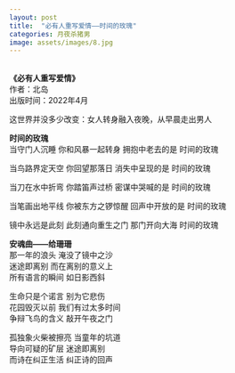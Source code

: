 ```yaml
---
layout: post
title:  "必有人重写爱情——时间的玫瑰"
categories: 月夜杀猪男
image: assets/images/8.jpg
---
```

&nbsp;&nbsp;  
**《必有人重写爱情》**  
作者：北岛  
出版时间：2022年4月  

这世界并没多少改变：女人转身融入夜晚，从早晨走出男人  

**时间的玫瑰**  
当守门人沉睡
你和风暴一起转身
拥抱中老去的是
时间的玫瑰

当鸟路界定天空
你回望那落日
消失中呈现的是
时间的玫瑰

当刀在水中折弯
你踏笛声过桥
密谋中哭喊的是
时间的玫瑰

当笔画出地平线
你被东方之锣惊醒
回声中开放的是
时间的玫瑰

镜中永远是此刻
此刻通向重生之门
那门开向大海
时间的玫瑰


**安魂曲——给珊珊**  
那一年的浪头
淹没了镜中之沙  
迷途即离别
而在离别的意义上  
所有语言的瞬间
如日影西斜  

生命只是个诺言
别为它悲伤  
花园毁灭以前
我们有过太多时间  
争辩飞鸟的含义
敲开午夜之门

孤独象火柴被擦亮
当童年的坑道  
导向可疑的矿层
迷途即离别  
而诗在纠正生活
纠正诗的回声
